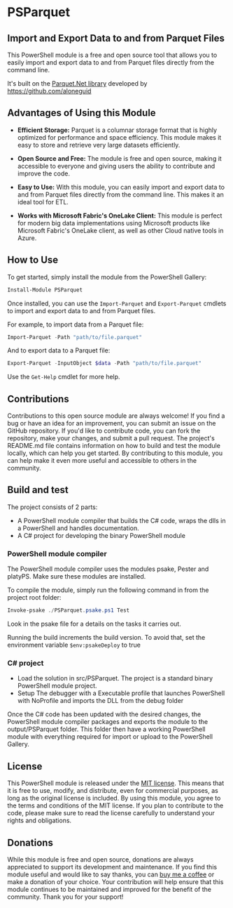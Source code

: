 # PSParquet

## Import and Export Data to and from Parquet Files  
   
This PowerShell module is a free and open source tool that allows you to easily import and export data to and from Parquet files directly from the command line.


It's built on the [Parquet.Net library](https://github.com/aloneguid/parquet-dotnet) developed by https://github.com/aloneguid
   
## Advantages of Using this Module  
   
- **Efficient Storage:** Parquet is a columnar storage format that is highly optimized for performance and space efficiency. This module makes it easy to store and retrieve very large datasets efficiently.  
   
- **Open Source and Free:** The module is free and open source, making it accessible to everyone and giving users the ability to contribute and improve the code.  
   
- **Easy to Use:** With this module, you can easily import and export data to and from Parquet files directly from the command line. This makes it an ideal tool for ETL.  
   
- **Works with Microsoft Fabric's OneLake Client:** This module is perfect for modern big data implementations using Microsoft products like Microsoft Fabric's OneLake client, as well as other Cloud native tools in Azure.  
   
## How to Use  
   
To get started, simply install the module from the PowerShell Gallery:  
   
```powershell  
Install-Module PSParquet  
```  
   
Once installed, you can use the `Import-Parquet` and `Export-Parquet` cmdlets to import and export data to and from Parquet files.   
  
For example, to import data from a Parquet file:  
   
```powershell  
Import-Parquet -Path "path/to/file.parquet"  
```  
   
And to export data to a Parquet file:  
   
```powershell  
Export-Parquet -InputObject $data -Path "path/to/file.parquet"  
```

Use the `Get-Help` cmdlet for more help.
   
## Contributions  
   
Contributions to this open source module are always welcome! If you find a bug or have an idea for an improvement, you can submit an issue on the GitHub repository. If you'd like to contribute code, you can fork the repository, make your changes, and submit a pull request. The project's README.md file contains information on how to build and test the module locally, which can help you get started. By contributing to this module, you can help make it even more useful and accessible to others in the community.

## Build and test

The project consists of 2 parts:

* A PowerShell module compiler that builds the C# code, wraps the dlls in a PowerShell and handles documentation.
* A C# project for developing the binary PowerShell module


### PowerShell module compiler

The PowerShell module compiler uses the modules psake, Pester and platyPS. Make sure these modules are installed.

To compile the module, simply run the following command in from the project root folder:

```powershell
Invoke-psake ./PSParquet.psake.ps1 Test    
```

Look in the psake file for a details on the tasks it carries out.

Running the build increments the build version. To avoid that, set the environment variable `$env:psakeDeploy` to true

### C# project

* Load the solution in src/PSParquet. The project is a standard binary PowerShell module project.
* Setup The debugger with a Executable profile that launches PowerShell with NoProfile and imports the DLL from the debug folder

Once the C# code has been updated with the desired changes, the PowerShell module compiler packages and exports the module to the output/PSParquet folder. This folder then have a working PowerShell module with everything required for import or upload to the PowerShell Gallery.

## License

This PowerShell module is released under the [MIT license](https://github.com/username/repo/blob/master/LICENSE). This means that it is free to use, modify, and distribute, even for commercial purposes, as long as the original license is included. By using this module, you agree to the terms and conditions of the MIT license. If you plan to contribute to the code, please make sure to read the license carefully to understand your rights and obligations.

## Donations

While this module is free and open source, donations are always appreciated to support its development and maintenance. If you find this module useful and would like to say thanks, you can [buy me a coffee](https://www.buymeacoffee.com/axely) or make a donation of your choice. Your contribution will help ensure that this module continues to be maintained and improved for the benefit of the community. Thank you for your support!